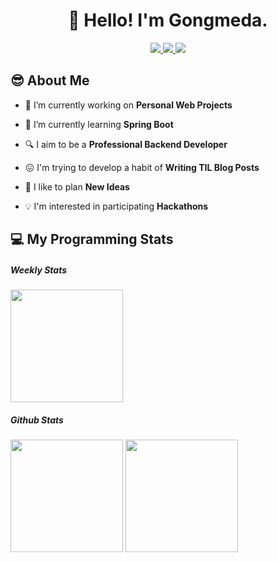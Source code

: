 <h1 align="center">👋 Hello! I'm Gongmeda.</h1>

<p align="center">
<a href="https://gongmeda.tistory.com">
  <img src="https://img.shields.io/badge/Tech_Blog-black?style=flat-square&logo=github&logoColor=white"></img>
</a>
<a href="https://gongmeda.notion.site/c82810c20f584d888155eda6cf7ed0e3">
  <img src="https://img.shields.io/badge/Portfolio-white?style=flat-square&logo=Notion&logoColor=black"></img>
</a>
<a href="mailto:gongmeda@gmail.com">
  <img src="https://img.shields.io/badge/Gmail-d14836?style=flat-square&logo=Gmail&logoColor=white"></img>
</a>
</p>

## 😎 About Me

- 🔭 I’m currently working on **Personal Web Projects**

- 🌱 I’m currently learning **Spring Boot**

- 🔍 I aim to be a **Professional Backend Developer**

- 😖 I'm trying to develop a habit of **Writing TIL Blog Posts**

- 🌟 I like to plan **New Ideas**

- 💡 I'm interested in participating **Hackathons**


## 💻 My Programming Stats

##### Weekly Stats
<p>
  <img height="180rem" src="https://github-readme-stats.vercel.app/api/wakatime?username=Gongmeda&layout=compact"></img>
</p>

##### Github Stats
<p>
  <img height="180rem" src="https://github-readme-stats.vercel.app/api?username=Gongmeda&show_icons=true"></img>
  <img height="180rem" src="https://github-readme-stats.vercel.app/api/top-langs/?username=Gongmeda&layout=compact"></img>
</p>
